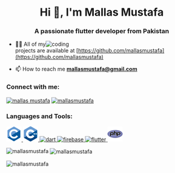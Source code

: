 <h1 align="center">Hi 👋, I'm Mallas Mustafa</h1>
<h3 align="center">A passionate flutter developer from Pakistan</h3>

<img align="right" alt="coding" width="400" src="https://camo.githubusercontent.com/4c8d92806e3c2322a2c390ffa0019c1d6f78a4d82108aa6946863ae362a763c8/68747470733a2f2f69322e77702e636f6d2f616c6c68746163636573732e696e666f2f77702d636f6e74656e742f75706c6f6164732f323031382f30332f70726f6772616d6d696e672e6769663f6669743d313238312532433731362673736c3d31">

- 👨‍💻 All of my projects are available at [https://github.com/mallasmustafa](https://github.com/mallasmustafa)

- 📫 How to reach me **mallasmustafa@gmail.com**

<h3 align="left">Connect with me:</h3>
<p align="left">
<a href="https://www.linkedin.com/in/mallas-mustafa-314ba72a3/" target="blank"><img align="center" src="https://raw.githubusercontent.com/rahuldkjain/github-profile-readme-generator/master/src/images/icons/Social/linked-in-alt.svg" alt="mallas mustafa" height="30" width="40" /></a>
<a href="https://instagram.com/mallasmustafa" target="blank"><img align="center" src="https://raw.githubusercontent.com/rahuldkjain/github-profile-readme-generator/master/src/images/icons/Social/instagram.svg" alt="mallasmustafa" height="30" width="40" /></a>
</p>

<h3 align="left">Languages and Tools:</h3>
<p align="left"> <a href="https://www.cprogramming.com/" target="_blank" rel="noreferrer"> <img src="https://raw.githubusercontent.com/devicons/devicon/master/icons/c/c-original.svg" alt="c" width="40" height="40"/> </a> <a href="https://www.w3schools.com/cpp/" target="_blank" rel="noreferrer"> <img src="https://raw.githubusercontent.com/devicons/devicon/master/icons/cplusplus/cplusplus-original.svg" alt="cplusplus" width="40" height="40"/> </a> <a href="https://dart.dev" target="_blank" rel="noreferrer"> <img src="https://www.vectorlogo.zone/logos/dartlang/dartlang-icon.svg" alt="dart" width="40" height="40"/> </a> <a href="https://firebase.google.com/" target="_blank" rel="noreferrer"> <img src="https://www.vectorlogo.zone/logos/firebase/firebase-icon.svg" alt="firebase" width="40" height="40"/> </a> <a href="https://flutter.dev" target="_blank" rel="noreferrer"> <img src="https://www.vectorlogo.zone/logos/flutterio/flutterio-icon.svg" alt="flutter" width="40" height="40"/> </a> <a href="https://www.php.net" target="_blank" rel="noreferrer"> <img src="https://raw.githubusercontent.com/devicons/devicon/master/icons/php/php-original.svg" alt="php" width="40" height="40"/> </a> </p>

<p><img align="left" src="https://github-readme-stats.vercel.app/api/top-langs?username=mallasmustafa&show_icons=true&locale=en&layout=compact" alt="mallasmustafa" /></p>

<p>&nbsp;<img align="center" src="https://github-readme-stats.vercel.app/api?username=mallasmustafa&show_icons=true&locale=en" alt="mallasmustafa" /></p>

<p><img align="center" src="https://github-readme-streak-stats.herokuapp.com/?user=mallasmustafa&" alt="mallasmustafa" /></p>
